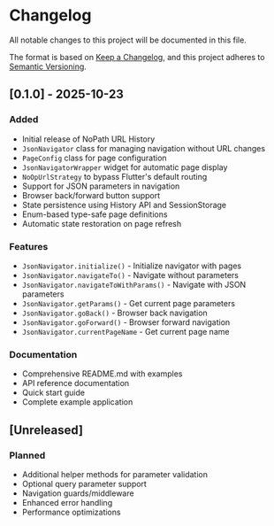 # Changelog

All notable changes to this project will be documented in this file.

The format is based on [Keep a Changelog](https://keepachangelog.com/en/1.0.0/),
and this project adheres to [Semantic Versioning](https://semver.org/spec/v2.0.0.html).

## [0.1.0] - 2025-10-23

### Added
- Initial release of NoPath URL History
- `JsonNavigator` class for managing navigation without URL changes
- `PageConfig` class for page configuration
- `JsonNavigatorWrapper` widget for automatic page display
- `NoOpUrlStrategy` to bypass Flutter's default routing
- Support for JSON parameters in navigation
- Browser back/forward button support
- State persistence using History API and SessionStorage
- Enum-based type-safe page definitions
- Automatic state restoration on page refresh

### Features
- `JsonNavigator.initialize()` - Initialize navigator with pages
- `JsonNavigator.navigateTo()` - Navigate without parameters
- `JsonNavigator.navigateToWithParams()` - Navigate with JSON parameters
- `JsonNavigator.getParams()` - Get current page parameters
- `JsonNavigator.goBack()` - Browser back navigation
- `JsonNavigator.goForward()` - Browser forward navigation
- `JsonNavigator.currentPageName` - Get current page name

### Documentation
- Comprehensive README.md with examples
- API reference documentation
- Quick start guide
- Complete example application

## [Unreleased]

### Planned
- Additional helper methods for parameter validation
- Optional query parameter support
- Navigation guards/middleware
- Enhanced error handling
- Performance optimizations
